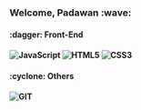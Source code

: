 <h3> Welcome, Padawan :wave: </h3>

<h4> :dagger: Front-End <h4>

![JavaScript](https://img.shields.io/badge/-JAVASCRIPT-333333?style=flat&logo=JavaScript&logoColor=yellow)
![HTML5](https://img.shields.io/badge/-HTML5-333333?style=flat&logo=HTML5&logoColor=orange)
![CSS3](https://img.shields.io/badge/-CSS3-333333?style=flat&logo=CSS3&logoColor=blue)

<h4> :cyclone: Others <h4>

![GIT](https://img.shields.io/badge/-GIT-333333?style=flat&logo=GIT&logoColor=orange)

